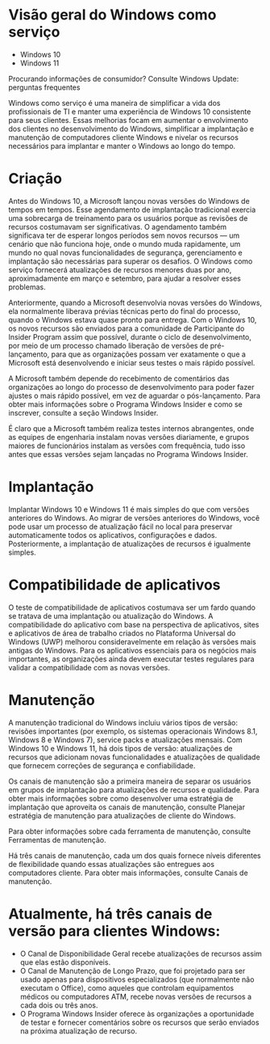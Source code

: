 # Visão geral do Windows como serviço

- Windows 10
- Windows 11

Procurando informações de consumidor? Consulte Windows Update: perguntas frequentes

Windows como serviço é uma maneira de simplificar a vida dos profissionais de TI e manter uma experiência de Windows 10 consistente para seus clientes. Essas melhorias focam em aumentar o envolvimento dos clientes no desenvolvimento do Windows, simplificar a implantação e manutenção de computadores cliente Windows e nivelar os recursos necessários para implantar e manter o Windows ao longo do tempo.

# Criação
Antes do Windows 10, a Microsoft lançou novas versões do Windows de tempos em tempos. Esse agendamento de implantação tradicional exercia uma sobrecarga de treinamento para os usuários porque as revisões de recursos costumavam ser significativas. O agendamento também significava ter de esperar longos períodos sem novos recursos — um cenário que não funciona hoje, onde o mundo muda rapidamente, um mundo no qual novas funcionalidades de segurança, gerenciamento e implantação são necessárias para superar os desafios. O Windows como serviço fornecerá atualizações de recursos menores duas por ano, aproximadamente em março e setembro, para ajudar a resolver esses problemas.

Anteriormente, quando a Microsoft desenvolvia novas versões do Windows, ela normalmente liberava prévias técnicas perto do final do processo, quando o Windows estava quase pronto para entrega. Com o Windows 10, os novos recursos são enviados para a comunidade de Participante do Insider Program assim que possível, durante o ciclo de desenvolvimento, por meio de um processo chamado liberação de versões de pré-lançamento, para que as organizações possam ver exatamente o que a Microsoft está desenvolvendo e iniciar seus testes o mais rápido possível.

A Microsoft também depende do recebimento de comentários das organizações ao longo do processo de desenvolvimento para poder fazer ajustes o mais rápido possível, em vez de aguardar o pós-lançamento. Para obter mais informações sobre o Programa Windows Insider e como se inscrever, consulte a seção Windows Insider.

É claro que a Microsoft também realiza testes internos abrangentes, onde as equipes de engenharia instalam novas versões diariamente, e grupos maiores de funcionários instalam as versões com frequência, tudo isso antes que essas versões sejam lançadas no Programa Windows Insider.

# Implantação
Implantar Windows 10 e Windows 11 é mais simples do que com versões anteriores do Windows. Ao migrar de versões anteriores do Windows, você pode usar um processo de atualização fácil no local para preservar automaticamente todos os aplicativos, configurações e dados. Posteriormente, a implantação de atualizações de recursos é igualmente simples.

# Compatibilidade de aplicativos
O teste de compatibilidade de aplicativos costumava ser um fardo quando se tratava de uma implantação ou atualização do Windows. A compatibilidade do aplicativo com base na perspectiva de aplicativos, sites e aplicativos de área de trabalho criados no Plataforma Universal do Windows (UWP) melhorou consideravelmente em relação às versões mais antigas do Windows. Para os aplicativos essenciais para os negócios mais importantes, as organizações ainda devem executar testes regulares para validar a compatibilidade com as novas versões.

# Manutenção
A manutenção tradicional do Windows incluiu vários tipos de versão: revisões importantes (por exemplo, os sistemas operacionais Windows 8.1, Windows 8 e Windows 7), service packs e atualizações mensais. Com Windows 10 e Windows 11, há dois tipos de versão: atualizações de recursos que adicionam novas funcionalidades e atualizações de qualidade que fornecem correções de segurança e confiabilidade.

Os canais de manutenção são a primeira maneira de separar os usuários em grupos de implantação para atualizações de recursos e qualidade. Para obter mais informações sobre como desenvolver uma estratégia de implantação que aproveita os canais de manutenção, consulte Planejar estratégia de manutenção para atualizações de cliente do Windows.

Para obter informações sobre cada ferramenta de manutenção, consulte Ferramentas de manutenção.

Há três canais de manutenção, cada um dos quais fornece níveis diferentes de flexibilidade quando essas atualizações são entregues aos computadores cliente. Para obter mais informações, consulte Canais de manutenção.

# Atualmente, há três canais de versão para clientes Windows:

- O Canal de Disponibilidade Geral recebe atualizações de recursos assim que elas estão disponíveis.
- O Canal de Manutenção de Longo Prazo, que foi projetado para ser usado apenas para dispositivos especializados (que normalmente não executam o Office), como aqueles que controlam equipamentos médicos ou computadores ATM, recebe novas versões de recursos a cada dois ou três anos.
- O Programa Windows Insider oferece às organizações a oportunidade de testar e fornecer comentários sobre os recursos que serão enviados na próxima atualização de recurso.
